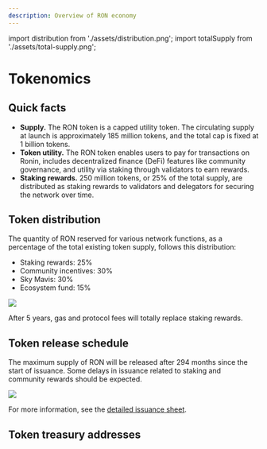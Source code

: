 ```yaml
---
description: Overview of RON economy
---
```


import distribution from './assets/distribution.png';
import totalSupply from './assets/total-supply.png';

# Tokenomics

## Quick facts
* **Supply.** The RON token is a capped utility token. The circulating supply at launch is approximately 185 million tokens, and the total cap is fixed at 1 billion tokens.
* **Token utility.** The RON token enables users to pay for transactions on Ronin, includes decentralized finance (DeFi) features like community governance, and utility via staking through validators to earn rewards.
* **Staking rewards.** 250 million tokens, or 25% of the total supply, are distributed as staking rewards to validators and delegators for securing the network over time.

## Token distribution
The quantity of RON reserved for various network functions, as a percentage of the total existing token supply, follows this distribution:
* Staking rewards: 25%
* Community incentives: 30%
* Sky Mavis: 30%
* Ecosystem fund: 15%

<img src={distribution} width={800} />

After 5 years, gas and protocol fees will totally replace staking rewards.

## Token release schedule
The maximum supply of RON will be released after 294 months since the start of issuance. Some delays in issuance related to staking and community rewards should be expected.

<img src={totalSupply} width={800} />

For more information, see the [detailed issuance sheet](https://docs.google.com/spreadsheets/d/1gPEbIhTLHNAupXDj71IJsF5T0oe1kB4QBY54vd74Kvo/edit#gid=0).

## Token treasury addresses
